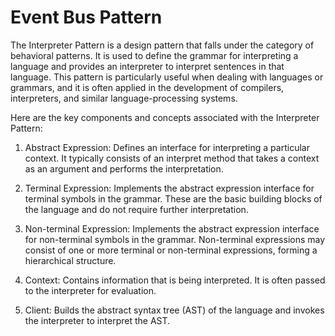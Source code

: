 # Event Bus Pattern

The Interpreter Pattern is a design pattern that falls under the category of behavioral patterns.
It is used to define the grammar for interpreting a language and provides an interpreter to interpret sentences in that language.
This pattern is particularly useful when dealing with languages or grammars, and it is often applied in the development of compilers,
interpreters, and similar language-processing systems.

Here are the key components and concepts associated with the Interpreter Pattern:

1. Abstract Expression: Defines an interface for interpreting a particular context.
It typically consists of an interpret method that takes a context as an argument and performs the interpretation.

2. Terminal Expression: Implements the abstract expression interface for terminal symbols in the grammar.
These are the basic building blocks of the language and do not require further interpretation.

3. Non-terminal Expression: Implements the abstract expression interface for non-terminal symbols in the grammar.
Non-terminal expressions may consist of one or more terminal or non-terminal expressions, forming a hierarchical structure.

4. Context: Contains information that is being interpreted. It is often passed to the interpreter for evaluation.

5. Client: Builds the abstract syntax tree (AST) of the language and invokes the interpreter to interpret the AST.
